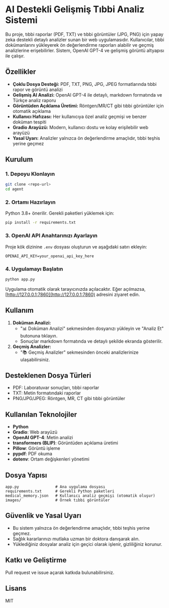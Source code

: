 # AI Destekli Gelişmiş Tıbbi Analiz Sistemi

Bu proje, tıbbi raporlar (PDF, TXT) ve tıbbi görüntüler (JPG, PNG) için yapay zeka destekli detaylı analizler sunan bir web uygulamasıdır. Kullanıcılar, tıbbi dokümanlarını yükleyerek ön değerlendirme raporları alabilir ve geçmiş analizlerine erişebilirler. Sistem, OpenAI GPT-4 ve gelişmiş görüntü altyapısı ile çalışır.

## Özellikler

- **Çoklu Dosya Desteği:** PDF, TXT, PNG, JPG, JPEG formatlarında tıbbi rapor ve görüntü analizi
- **Gelişmiş AI Analizi:** OpenAI GPT-4 ile detaylı, markdown formatında ve Türkçe analiz raporu
- **Görüntüden Açıklama Üretimi:** Röntgen/MR/CT gibi tıbbi görüntüler için otomatik açıklama
- **Kullanıcı Hafızası:** Her kullanıcıya özel analiz geçmişi ve benzer doküman tespiti
- **Gradio Arayüzü:** Modern, kullanıcı dostu ve kolay erişilebilir web arayüzü
- **Yasal Uyarı:** Analizler yalnızca ön değerlendirme amaçlıdır, tıbbi teşhis yerine geçmez

## Kurulum

### 1. Depoyu Klonlayın
```bash
git clone <repo-url>
cd agent
```

### 2. Ortamı Hazırlayın
Python 3.8+ önerilir. Gerekli paketleri yüklemek için:
```bash
pip install -r requirements.txt
```

### 3. OpenAI API Anahtarınızı Ayarlayın
Proje kök dizinine `.env` dosyası oluşturun ve aşağıdaki satırı ekleyin:
```
OPENAI_API_KEY=your_openai_api_key_here
```

### 4. Uygulamayı Başlatın
```bash
python app.py
```
Uygulama otomatik olarak tarayıcınızda açılacaktır. Eğer açılmazsa, [http://127.0.0.1:7860](http://127.0.0.1:7860) adresini ziyaret edin.

## Kullanım

1. **Doküman Analizi:**
   - "📊 Doküman Analizi" sekmesinden dosyanızı yükleyin ve "Analiz Et" butonuna tıklayın.
   - Sonuçlar markdown formatında ve detaylı şekilde ekranda gösterilir.
2. **Geçmiş Analizler:**
   - "📚 Geçmiş Analizler" sekmesinden önceki analizlerinize ulaşabilirsiniz.

## Desteklenen Dosya Türleri
- PDF: Laboratuvar sonuçları, tıbbi raporlar
- TXT: Metin formatındaki raporlar
- PNG/JPG/JPEG: Röntgen, MR, CT gibi tıbbi görüntüler

## Kullanılan Teknolojiler
- **Python**
- **Gradio**: Web arayüzü
- **OpenAI GPT-4**: Metin analizi
- **transformers (BLIP)**: Görüntüden açıklama üretimi
- **Pillow**: Görüntü işleme
- **pypdf**: PDF okuma
- **dotenv**: Ortam değişkenleri yönetimi

## Dosya Yapısı
```
app.py                # Ana uygulama dosyası
requirements.txt      # Gerekli Python paketleri
medical_memory.json   # Kullanıcı analiz geçmişi (otomatik oluşur)
images/               # Örnek tıbbi görüntüler
```

## Güvenlik ve Yasal Uyarı
- Bu sistem yalnızca ön değerlendirme amaçlıdır, tıbbi teşhis yerine geçmez.
- Sağlık kararlarınızı mutlaka uzman bir doktora danışarak alın.
- Yüklediğiniz dosyalar analiz için geçici olarak işlenir, gizliliğiniz korunur.

## Katkı ve Geliştirme
Pull request ve issue açarak katkıda bulunabilirsiniz.

## Lisans
MIT
